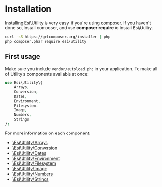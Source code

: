 # Installation

Installing Esi\Utility is very easy, if you're using [composer](http://getcomposer.com). 
If you haven't done so, install composer, and use **composer require** to install Esi\Utility.

```bash
curl -sS https://getcomposer.org/installer | php
php composer.phar require esi/utility
```

## First usage

Make sure you include `vendor/autoload.php` in your application. To make all of Utility's components available at once:

```php
use Esi\Utility\{
    Arrays,
    Conversion,
    Dates,
    Environment,
    Filesystem,
    Image,
    Numbers,
    Strings
};
```

For more information on each component:

* [\Esi\Utility\Arrays](arrays.md)
* [\Esi\Utility\Conversion](conversion.md)
* [\Esi\Utility\Dates](dates.md)
* [\Esi\Utility\Environment](environment.md)
* [\Esi\Utility\Filesystem](filesystem.md)
* [\Esi\Utility\Image](image.md)
* [\Esi\Utility\Numbers](numbers.md)
* [\Esi\Utility\Strings](strings.md)
